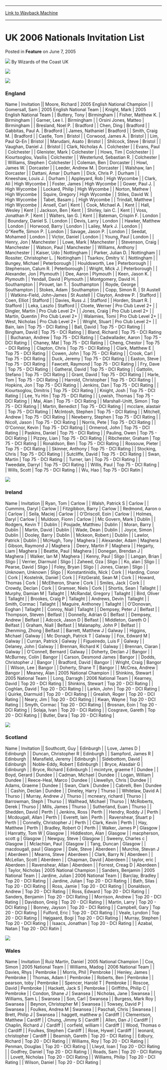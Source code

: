 
---
[Link to Wayback Machine](https://web.archive.org/web/20180409161800/https://magic.wizards.com/en/articles/archive/feature/uk-2006-nationals-invitation-list-2005-06-07)

[_metadata_:author]:- "Wizards of the Coast UK"
[_metadata_:generator]:- "Drupal 7 (http://drupal.org)"
[_metadata_:node]:- "733471"
[_metadata_:publish_date]:- "2005-06-07"
[_metadata_:source]:- "div-main-content"
[_metadata_:title]:- "UK 2006 Nationals Invitation List"
[_metadata_:wayback_capture_timestamp]:- "2018-04-09 16:18:00"
[_metadata_:wayback_raw_url]:- "https://web.archive.org/web/20180409161800id_/https://magic.wizards.com/en/articles/archive/feature/uk-2006-nationals-invitation-list-2005-06-07"
[_metadata_:wayback_url]:- "https://magic.wizards.com/en/articles/archive/feature/uk-2006-nationals-invitation-list-2005-06-07"
---


UK 2006 Nationals Invitation List
=================================



 Posted in **Feature**
 on June 7, 2005 






![](https://media.magic.wizards.com/styles/auth_small/public/generic-avatar-150_391.png)
By Wizards of the Coast UK











![](https://media.magic.wizards.com/image_legacy_migration/tournaments/images/nationals.gif)

![](https://media.magic.wizards.com/image_legacy_migration/worlds/images/flag_england.jpg)  


### England




 Name | Invitation || Moore, Richard | 2005 English National Champion |
| Gomersall, Sam | 2005 English National Team |
| Knight, Mark | 2005 English National Team |
| Buttery, Tony | Birmingham |
| Fisher, Matthew K. | Birmingham |
| Garner, Lee I. | Birmingham |
| Orsini Jones, Matteo | Birmingham |
| Bresland, Noel P. | Bradford |
| Chen, Ding | Bradford |
| Gabbitas, Paul A. | Bradford |
| James, Nathaniel | Bradford |
| Smith, Craig M. | Bradford |
| Castle, Tom | Bristol |
| Corwood, James A. | Bristol |
| Lim, Paul Qi-En | Bristol |
| Marudani, Asato | Bristol |
| Shilcock, Steve | Bristol |
| Vaughan, Daniel J. | Bristol |
| Clark, Nicholas A. | Colchester |
| Evans, Paul | Colchester |
| Glenister, Mark | Colchester |
| Hows, Tim | Colchester |
| Kiourtsoglou, Vasilis | Colchester |
| Westerlund, Sebastian R. | Colchester |
| Williams, Stephen | Colchester |
| Coleman, Ben | Dorcaster |
| Howl, James W. | Dorcaster |
| Leeder, Andrew M. | Dorcaster |
| Walshaw, Ian | Dorcaster |
| Dattani, Amar | Durham |
| Dick, Chris P. | Durham |
| Kneeshaw, Louis J. | Durham |
| Appleyard, Rob | High Wycombe |
| Clark, Ali | High Wycombe |
| Foster, James | High Wycombe |
| Gower, Paul J. | High Wycombe |
| Lockard, Philip | High Wycombe |
| Norton, Mathew | High Wycombe |
| Squire, Gregory | High Wycombe |
| Stiles, David W. | High Wycombe |
| Tabet, Basam j. | High Wycombe |
| Trindall, Matthew | High Wycombe |
| Ansell, Carl | Kent |
| Cook, Michael A. | Kent |
| Hall, Wesley | Kent |
| Jackson, Ben | Kent |
| Shirley, Iain C. | Kent |
| Voss, Jonathan P. | Kent |
| Walters, Ian G. | Kent |
| Bateman, Crispin F. | London |
| Boundary, Daniel S. | London |
| Devis, Larry | London |
| Hawker, Matthew | London |
| Horwood, Barry | London |
| Lailey, Mark J. | London |
| O"Keeffe, Simon P. | London |
| Savage, Jason P. | London |
| Seedat, Mohamed | London |
| Victor, Daniel | London |
| Young, Paul | London |
| Henry, Jon | Manchester |
| Lowe, Mark | Manchester |
| Stevenson, Craig | Manchester |
| Watson, Paul | Manchester |
| Williams, Anthony | Manchester |
| Kaiser, Udo | Nottingham |
| Parker, Julian D. | Nottingham |
| Rossiter, Christopher L. | Nottingham |
| Tsarkov, Dmitry V. | Nottingham |
| Bungey, Michael | Peterborough |
| Houldsworth, Lee | Peterborough |
| Stephenson, Calum R. | Peterborough |
| Wright, Mick J. | Peterborough |
| Alexander, Jon | Plymouth |
| Dee, Aaron | Plymouth |
| Keen, Jason K. | Plymouth |
| Yendall, David | Plymouth |
| Montgomery, David H. | Southampton |
| Pirouet, Ian T. | Southampton |
| Royde, George | Southampton |
| Stokes, Adam | Southampton |
| Copp, Simon R. | St Austell |
| Watkins-Field, John-James | St Austell |
| Clayton, Andrew P. | Stafford |
| Coen, Elliot | Stafford |
| Davies, Russ J. | Stafford |
| Horden, Stuart R. | Stafford |
| Leka, Laszlo | Stafford |
| Cloete, Werner | Pro Club Level 2+ |
| Dingler, Martin | Pro Club Level 2+ |
| Jones, Craig | Pro Club Level 2+ |
| Martin, Quentin | Pro Club Level 2+ |
| Walamies, Tomi | Pro Club Level 2+ |
| West, Nicholas | Pro Club Level 2+ |
| Wright, Stuart | Pro Club Level 2+ |
| Bain, Iain | Top 75 - DCI Rating |
| Ball, David | Top 75 - DCI Rating |
| Bingham, David | Top 75 - DCI Rating |
| Bland, Richard | Top 75 - DCI Rating |
| Buchanan, Andrew | Top 75 - DCI Rating |
| Cadwallader, Aaron | Top 75 - DCI Rating |
| Chaney, Mat | Top 75 - DCI Rating |
| Cheng, Chestor | Top 75 - DCI Rating |
| Clapton, Chris | Top 75 - DCI Rating |
| Clark, Matthew E | Top 75 - DCI Rating |
| Cowen, John | Top 75 - DCI Rating |
| Crook, Carl | Top 75 - DCI Rating |
| Duck, Jeremy | Top 75 - DCI Rating |
| Easton, Steve | Top 75 - DCI Rating |
| Fawcett, Raymond | Top 75 - DCI Rating |
| Fry, Dave | Top 75 - DCI Rating |
| Gatheral, David | Top 75 - DCI Rating |
| Gattolin, Stefano | Top 75 - DCI Rating |
| Grant, David | Top 75 - DCI Rating |
| Harle, Tom | Top 75 - DCI Rating |
| Harrold, Christopher | Top 75 - DCI Rating |
| Hopkins, Jon | Top 75 - DCI Rating |
| Jenkins, Dan | Top 75 - DCI Rating |
| Kiourtsoglou, Dimitris | Top 75 - DCI Rating |
| Knight, Josh | Top 75 - DCI Rating |
| Lee, Yu Hin | Top 75 - DCI Rating |
| Lowish, Thomas | Top 75 - DCI Rating |
| Mai, Alan | Top 75 - DCI Rating |
| Marshall-Unitt, Simon | Top 75 - DCI Rating |
| Martin, Benedict | Top 75 - DCI Rating |
| mcclare, alastair | Top 75 - DCI Rating |
| McIntosh, Stephen | Top 75 - DCI Rating |
| Mitchell, Andrew | Top 75 - DCI Rating |
| Newberry, Stephen | Top 75 - DCI Rating |
| Nicoll, Jason | Top 75 - DCI Rating |
| Norris, Pete | Top 75 - DCI Rating |
| O'Connor, Kevin | Top 75 - DCI Rating |
| Ormerod, John | Top 75 - DCI Rating |
| Paskins, Daniel | Top 75 - DCI Rating |
| Pauling, Owen | Top 75 - DCI Rating |
| Pizzey, Lian | Top 75 - DCI Rating |
| Ribchester, Graham | Top 75 - DCI Rating |
| Ronaldson, Ben | Top 75 - DCI Rating |
| Rossouw, Pieter | Top 75 - DCI Rating |
| Skinner, Anthony | Top 75 - DCI Rating |
| Stocking, Chris | Top 75 - DCI Rating |
| Sutcliffe, David | Top 75 - DCI Rating |
| Swan, Martin | Top 75 - DCI Rating |
| Turner, Ian | Top 75 - DCI Rating |
| Tweedale, Darryl | Top 75 - DCI Rating |
| Willis, Paul | Top 75 - DCI Rating |
| Wills, Scott | Top 75 - DCI Rating |
| Wu, Hao | Top 75 - DCI Ratin |

  

![](https://media.magic.wizards.com/image_legacy_migration/worlds/images/flag_ireland.jpg)  
### Ireland


  


 Name | Invitation || Ryan, Tom | Carlow |
| Walsh, Patrick S | Carlow |
| Cummins, Daryl | Carlow |
| Fitzgibbon, Barry | Carlow |
| Redmond, Aaron o | Carlow |
| Seila, Maciej | Carlow |
| O'Driscoll, Eoin | Carlow |
| Holmes, Daryl | Carlow |
| Muldoon, Fionn | Carlow |
| Mc Govern, Mark | Dublin |
| Rodgers, Kevin T | Dublin |
| Poujade, Matthieu | Dublin |
| Moran, Barry | Dublin |
| Martin, David | Dublin |
| Wade, Dean | Dublin |
| Joyce, Simon | Dublin |
| Dooley, Barry | Dublin |
| Mckeon, Robert j | Dublin |
| Lawlor, Patrick | Dublin |
| McHugh, Tony | Maghera |
| Alexander, Adam | Maghera |
| Gibson, Raymond J | Maghera |
| Deery, Martin F | Maghera |
| Hegarty, Liam | Maghera |
| Beattie, Paul | Maghera |
| Donegan, Brendan J | Maghera |
| Walker, Ian M | Maghera |
| Kenny, Paul | Sligo |
| Langan, Brian | Sligo |
| Verrier, Diarmuid | Sligo |
| Zaheed, Oza | Sligo |
| Ko, alan | Sligo |
| Pearse, David | Sligo |
| Foley, Bryan | Sligo |
| Jones, Ciaran | Sligo |
| Unknown, Unknown | Sligo |
| Konstantinidis, Nick | Cork |
| Harding, Conor | Cork |
| Kostelnik, Daniel | Cork |
| FitzGerald, Sean M | Cork |
| Howard, Thomas | Cork |
| McElheron, Shane | Cork |
| Smiles, Jack | Cork |
| Crowdy, Declan | Cork |
| Gramser, Niels | Cork |
| Shortis, Sean | Tallaght |
| Murphy, Damian M | Tallaght |
| McRandal, Gregory | Tallaght |
| Bird, Oliver | Tallaght |
| Brookes, Craig P | Tallaght |
| Andrews, Devin | Tallaght |
| Smith, Cormac | Tallaght |
| Maguire, Anthoney | Tallaght |
| O'Donovan, Eoghan | Tallaght |
| Conroy, Niall | Tallaght |
| Dempsey, Peter J | Belfast |
| Thompson, Steven | Belfast |
| Donnelly, Adrian G | Belfast |
| Dempsey, Andrew | Belfast |
| Adcock, Jason D | Belfast |
| Middleton, Gareth O | Belfast |
| Graham, Niall | Belfast |
| Malanaphy, John P | Belfast |
| Zhenming, Zhong | Belfast |
| Barrett, Matthew J | Galway |
| Higgins, Michael | Galway |
| Mc Donagh, Patrick T | Galway |
| Fox, Edward M | Galway |
| Curran, Patrick | Galway |
| Figueiredo, Luis F | Galway |
| Delaney, John | Galway |
| Brennan, Richard K | Galway |
| Brennan, Ciaran | Galway |
| O'Connell, Bernard | Galway |
| Doherty, Declan J | Bangor |
| McBurney, Colin | Bangor |
| Carson, Desmond James | Bangor |
| Dodds, Christopher J | Bangor |
| Bradford, David | Bangor |
| Wright, Craig | Bangor |
| Wilson, Lee | Bangor |
| Doherty, Shane T | Bangor |
| McCrea, Andrew | Bangor |
| Meaney, Alan  | 2005 National Champion |
| Shinkins, Stewart  | 2005 National Team |
| Long, Darragh  | 2006 National Team |
| Kearney, David | Top 20 - DCI Rating |
| Shinkins, Stewart | Top 20 - DCI Rating |
| Coghlan, David | Top 20 - DCI Rating |
| Larkin, John | Top 20 - DCI Rating |
| Quirke, Diarmuid | Top 20 - DCI Rating |
| Grealish, Roger | Top 20 - DCI Rating |
| Neary, Jim | Top 20 - DCI Rating |
| Kwan, Wayne | Top 20 - DCI Rating |
| Smyth, Cormac | Top 20 - DCI Rating |
| Brosnan, Eoin | Top 20 - DCI Rating |
| Solaja, Ivan | Top 20 - DCI Rating |
| Cosgrave, Gareth | Top 20 - DCI Rating |
| Butler, Dara | Top 20 - DCI Rating |

  

![](https://media.magic.wizards.com/image_legacy_migration/worlds/images/flag_scotland.jpg)  
### Scotland


  


 Name | Invitation || Southcott, Guy | Edinburgh |
| Love, James D | Edinburgh |
| Duncan, Christopher R | Edinburgh |
| Sampford, James R | Edinburgh |
| Mansfield, Jeremy | Edinburgh |
| Sidebottom, David | Edinburgh |
| Noble-Eddy, Robert | Edinburgh |
| Bryce, Alasdair G | Edinburgh |
| Bryce, Richard | Edinburgh |
| mcintyre, graeme f | Dundee |
| Boyd, Gerard | Dundee |
| Cadman, Michael | Dundee |
| Logan, William | Dundee |
| Reece-Heal, Marco | Dundee |
| Llewellyn, Chris | Dundee |
| Adams, Graeme | Dundee |
| Swan, Clark | Dundee |
| Cabrelli, Ben | Dundee |
| Cashin, Declan | Dundee |
| Dineley, Harry | Thurso |
| Whitelaw, David A | Thurso |
| Murray, Andrew J | Thurso |
| mcneary, richard | Thurso |
| Barrowman, Steph | Thurso |
| Wallhead, Michael | Thurso |
| McRoberts, Derek | Thurso |
| Mills, James | Thurso |
| Sutherland, Euan | Thurso |
| Shedden, David | Perth |
| Jenkins, Ross | Perth |
| Hendry, Roddy J | Perth |
| Mcdougall, Allan | Perth |
| Everett, Iain | Perth |
| Ravenshear, Stuart p | Perth |
| Connelly, Christopher J | Perth |
| Clark, Kevin | Perth |
| Hay, Matthew | Perth |
| Bradley, Robert O | Perth |
| Walker, James P | Glasgow |
| Hanratty, Tom W | Glasgow |
| Hiddleston, Alan | Glasgow |
| macpherson, scott g | Glasgow |
| Newguy, Steve | Glasgow |
| Sweeny, Charles c | Glasgow |
| Mclachlan, Paul | Glasgow |
| Tang, Duncan | Glasgow |
| macdougall, paul | Glasgow |
| Dale, Steve | Aberdeen |
| Murchie, Stevan J | Aberdeen |
| Mearns, Steve | Aberdeen |
| Clark, Barry N | Aberdeen |
| McLellan, Scott | Aberdeen |
| Chapman, David | Aberdeen |
| taylor, eric | Aberdeen |
| Ravenshear, Allan | Aberdeen |
| Forrest, Creag D | Aberdeen |
| Taylor, Nicholas  | 2005 National Champion |
| Sanders, Benjamin  | 2005 National Team |
| Jardine, Julian  | 2006 National Team |
| Barclay, Bradley | Top 20 - DCI Rating |
| Jardine, Julian | Top 20 - DCI Rating |
| Bath, Silas | Top 20 - DCI Rating |
| Ross, Jamie | Top 20 - DCI Rating |
| Donaldson, Andrew | Top 20 - DCI Rating |
| Ross, Edward | Top 20 - DCI Rating |
| Sanders, Benjamin | Top 20 - DCI Rating |
| Morrison, Andrew | Top 20 - DCI Rating |
| Davidson, Greig | Top 20 - DCI Rating |
| Martin, Larry | Top 20 - DCI Rating |
| Bonney, Jayson | Top 20 - DCI Rating |
| Campbell, Gary | Top 20 - DCI Rating |
| Fulford, Eric | Top 20 - DCI Rating |
| Veale, Lyndon | Top 20 - DCI Rating |
| Højgaard, Bogi | Top 20 - DCI Rating |
| Murray, Stephen | Top 20 - DCI Rating |
| Isaacs, Jonathan | Top 20 - DCI Rating |
| Azabal, Natan | Top 20 - DCI Ratin |

  

![](https://media.magic.wizards.com/image_legacy_migration/worlds/images/flag_wales.jpg)  
### Wales


  


 Name | Invitation || Ruiz Martin, Daniel  | 2005 National Champion |
| Cox, Simon  | 2005 National Team |
| Williams, Madog  | 2006 National Team |
| Davies, Rhys | Pembroke |
| Morris, Phil | Pembroke |
| Henley, James | Pembroke |
| Thomas, Adam I | Pembroke |
| Roberts, Ben | Pembroke |
| pearson, toby | Pembroke |
| Spencer, Harold T | Pembroke |
| Roscoe, David | Pembroke |
| Hackett, Jack S | Pembroke |
| Griffiths, Philip C | Pembroke |
| Condon, Shane J | Swansea |
| Nicholas, Jane | Swansea |
| Williams, Sam L | Swansea |
| Son, Carl | Swansea |
| Burgess, Mark Roy | Swansea |
| Beynon, Christopher M | Swansea |
| Towsey, David P | Swansea |
| Foulkes, Andrea M | Swansea |
| Paschali, Chris | Swansea |
| Brett, Philip J | Swansea |
| haggett, matthew p | Cardiff |
| Clementson, Matthew | Cardiff |
| Chung, Jimmy S | Cardiff |
| Allen, Dan J | Cardiff |
| Chaplin, Richard J | Cardiff |
| corfield, william l | Cardiff |
| Wood, Thomas o | Cardiff |
| Foulkes, Stephen | Cardiff |
| Rose, Hywel | Cardiff |
| leonard, christopher | Cardiff |
| Beamish, Gareth | Top 20 - DCI Rating |
| Edbury, Richard | Top 20 - DCI Rating |
| Williams, Roy | Top 20 - DCI Rating |
| Penman, Douglas | Top 20 - DCI Rating |
| Llwyd, Ioan | Top 20 - DCI Rating |
| Godfrey, Daniel | Top 20 - DCI Rating |
| Roads, Sam | Top 20 - DCI Rating |
| Lovett, Nicholas | Top 20 - DCI Rating |
| Williams, Philip | Top 20 - DCI Rating |
| Wilson, Daniel | Top 20 - DCI Rating |







